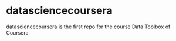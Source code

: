 # datasciencecoursera
datasciencecoursera is the first repo for the course Data Toolbox of Coursera
